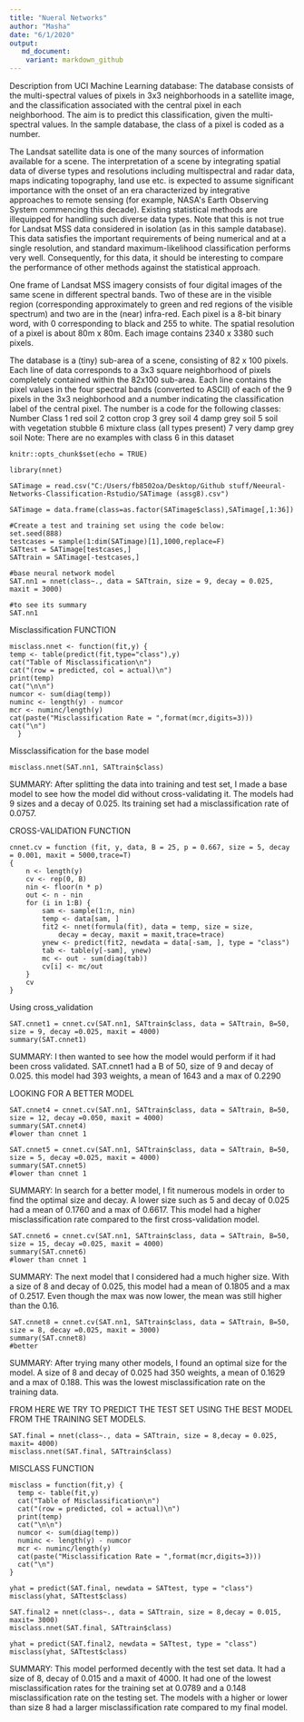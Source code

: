 ```yaml
---
title: "Nueral Networks"
author: "Masha"
date: "6/1/2020"
output:  
   md_document:
    variant: markdown_github
---
```


Description from UCI Machine Learning database:
The database consists of the multi-spectral values of pixels in 3x3 neighborhoods in a satellite image, and
the classification associated with the central pixel in each neighborhood. The aim is to predict this
classification, given the multi-spectral values. In the sample database, the class of a pixel is coded as a
number.

The Landsat satellite data is one of the many sources of information available for a scene. The
interpretation of a scene by integrating spatial data of diverse types and resolutions including
multispectral and radar data, maps indicating topography, land use etc. is expected to assume significant
importance with the onset of an era characterized by integrative approaches to remote sensing (for
example, NASA's Earth Observing System commencing this decade). Existing statistical methods are illequipped for handling such diverse data types. Note that this is not true for Landsat MSS data considered
in isolation (as in this sample database). This data satisfies the important requirements of being numerical
and at a single resolution, and standard maximum-likelihood classification performs very well.
Consequently, for this data, it should be interesting to compare the performance of other methods against
the statistical approach.

One frame of Landsat MSS imagery consists of four digital images of the same scene in different spectral
bands. Two of these are in the visible region (corresponding approximately to green and red regions of
the visible spectrum) and two are in the (near) infra-red. Each pixel is a 8-bit binary word, with 0
corresponding to black and 255 to white. The spatial resolution of a pixel is about 80m x 80m. Each
image contains 2340 x 3380 such pixels.

The database is a (tiny) sub-area of a scene, consisting of 82 x 100 pixels. Each line of data corresponds
to a 3x3 square neighborhood of pixels completely contained within the 82x100 sub-area. Each line
contains the pixel values in the four spectral bands (converted to ASCII) of each of the 9 pixels in the 3x3
neighborhood and a number indicating the classification label of the central pixel. The number is a code
for the following classes:
Number Class
1 red soil
2 cotton crop
3 grey soil
4 damp grey soil
5 soil with vegetation stubble
6 mixture class (all types present)
7 very damp grey soil
Note: There are no examples with class 6 in this dataset



```{r setup, include=FALSE}
knitr::opts_chunk$set(echo = TRUE)
```



```{r}
library(nnet)
```


```{r}
SATimage = read.csv("C:/Users/fb8502oa/Desktop/Github stuff/Neeural-Networks-Classification-Rstudio/SATimage (assg8).csv")

SATimage = data.frame(class=as.factor(SATimage$class),SATimage[,1:36])
```

```{r}
#Create a test and training set using the code below:
set.seed(888) 
testcases = sample(1:dim(SATimage)[1],1000,replace=F)
SATtest = SATimage[testcases,]
SATtrain = SATimage[-testcases,]
```

```{r}
#base neural network model
SAT.nn1 = nnet(class~., data = SATtrain, size = 9, decay = 0.025, maxit = 3000)
```

```{r}
#to see its summary
SAT.nn1
```

Misclassification FUNCTION
```{r}
misclass.nnet <- function(fit,y) {
temp <- table(predict(fit,type="class"),y)
cat("Table of Misclassification\n")
cat("(row = predicted, col = actual)\n")
print(temp)
cat("\n\n")
numcor <- sum(diag(temp))
numinc <- length(y) - numcor
mcr <- numinc/length(y)
cat(paste("Misclassification Rate = ",format(mcr,digits=3)))
cat("\n")
  }

```

Missclassification for the base model
```{r}
misclass.nnet(SAT.nn1, SATtrain$class)
```


SUMMARY:
After splitting the data into training and test set, I made a base model to see how the model did without
cross-validating it. The models had 9 sizes and a decay of 0.025. Its training set had a misclassification
rate of 0.0757.



CROSS-VALIDATION FUNCTION
```{r}
cnnet.cv = function (fit, y, data, B = 25, p = 0.667, size = 5, decay = 0.001, maxit = 5000,trace=T) 
{
    n <- length(y)
    cv <- rep(0, B)
    nin <- floor(n * p)
    out <- n - nin
    for (i in 1:B) {
        sam <- sample(1:n, nin)
        temp <- data[sam, ]
        fit2 <- nnet(formula(fit), data = temp, size = size, 
            decay = decay, maxit = maxit,trace=trace)
        ynew <- predict(fit2, newdata = data[-sam, ], type = "class")
        tab <- table(y[-sam], ynew)
        mc <- out - sum(diag(tab))
        cv[i] <- mc/out
    }
    cv
}

```


Using cross_validation
```{r}
SAT.cnnet1 = cnnet.cv(SAT.nn1, SATtrain$class, data = SATtrain, B=50, size = 9, decay =0.025, maxit = 4000)
summary(SAT.cnnet1)
```

SUMMARY:
I then wanted to see how the model would perform if it had been cross validated. SAT.cnnet1 had a B of
50, size of 9 and decay of 0.025. this model had 393 weights, a mean of 1643 and a max of 0.2290



LOOKING FOR A BETTER MODEL
```{r}
SAT.cnnet4 = cnnet.cv(SAT.nn1, SATtrain$class, data = SATtrain, B=50, size = 12, decay =0.050, maxit = 4000)
summary(SAT.cnnet4)
#lower than cnnet 1
```


```{r}
SAT.cnnet5 = cnnet.cv(SAT.nn1, SATtrain$class, data = SATtrain, B=50, size = 5, decay =0.025, maxit = 4000)
summary(SAT.cnnet5)
#lower than cnnet 1
```

SUMMARY:
In search for a better model, I fit numerous models in order to find the optimal size and decay. A lower
size such as 5 and decay of 0.025 had a mean of 0.1760 and a max of 0.6617. This model had a higher
misclassification rate compared to the first cross-validation model.



```{r}
SAT.cnnet6 = cnnet.cv(SAT.nn1, SATtrain$class, data = SATtrain, B=50, size = 15, decay =0.025, maxit = 4000)
summary(SAT.cnnet6)
#lower than cnnet 1
```

SUMMARY:
The next model that I considered had a much higher size. With a size of 8 and decay of 0.025, this model
had a mean of 0.1805 and a max of 0.2517. Even though the max was now lower, the mean was still
higher than the 0.16.



```{r}
SAT.cnnet8 = cnnet.cv(SAT.nn1, SATtrain$class, data = SATtrain, B=50, size = 8, decay =0.025, maxit = 3000)
summary(SAT.cnnet8)
#better
```
SUMMARY:
After trying many other models, I found an optimal size for the model. A size of 8 and decay of 0.025 had
350 weights, a mean of 0.1629 and a max of 0.188. This was the lowest misclassification rate on the
training data. 


FROM HERE WE TRY TO PREDICT THE TEST SET USING THE BEST MODEL FROM THE TRAINING SET MODELS.

```{r}
SAT.final = nnet(class~., data = SATtrain, size = 8,decay = 0.025, maxit= 4000)
misclass.nnet(SAT.final, SATtrain$class)
```

MISCLASS FUNCTION
```{r}
misclass = function(fit,y) {
  temp <- table(fit,y)
  cat("Table of Misclassification\n")
  cat("(row = predicted, col = actual)\n")
  print(temp)
  cat("\n\n")
  numcor <- sum(diag(temp))
  numinc <- length(y) - numcor
  mcr <- numinc/length(y)
  cat(paste("Misclassification Rate = ",format(mcr,digits=3)))
  cat("\n")
}

```


```{r}
yhat = predict(SAT.final, newdata = SATtest, type = "class")
misclass(yhat, SATtest$class)
```


```{r}
SAT.final2 = nnet(class~., data = SATtrain, size = 8,decay = 0.015, maxit= 3000)
misclass.nnet(SAT.final, SATtrain$class)
```

```{r}
yhat = predict(SAT.final2, newdata = SATtest, type = "class")
misclass(yhat, SATtest$class)
```

SUMMARY:
This model performed decently with the test set data. It had a size of 8, decay of 0.015 and a maxit of
4000. It had one of the lowest misclassification rates for the training set at 0.0789 and a 0.148
misclassification rate on the testing set.
The models with a higher or lower than size 8 had a larger misclassification rate compared to my final
model.
